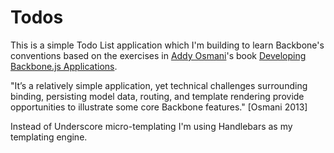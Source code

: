 Todos
=====

This is a simple Todo List application which I'm building to learn Backbone's 
conventions based on the exercises in [Addy Osmani](http://addyosmani.com/blog/ "Blog")'s book
[Developing Backbone.js Applications](http://addyosmani.github.io/backbone-fundamentals/).

"It’s a relatively simple application, yet technical challenges surrounding binding, persisting model data, routing, and template rendering provide opportunities to illustrate some core Backbone features." [Osmani 2013]

Instead of Underscore micro-templating I'm using Handlebars as my templating engine.